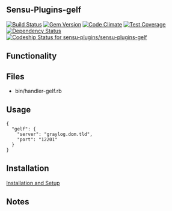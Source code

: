 ## Sensu-Plugins-gelf

[ ![Build Status](https://travis-ci.org/sensu-plugins/sensu-plugins-gelf.svg?branch=master)](https://travis-ci.org/sensu-plugins/sensu-plugins-gelf)
[![Gem Version](https://badge.fury.io/rb/sensu-plugins-gelf.svg)](http://badge.fury.io/rb/sensu-plugins-gelf)
[![Code Climate](https://codeclimate.com/github/sensu-plugins/sensu-plugins-gelf/badges/gpa.svg)](https://codeclimate.com/github/sensu-plugins/sensu-plugins-gelf)
[![Test Coverage](https://codeclimate.com/github/sensu-plugins/sensu-plugins-gelf/badges/coverage.svg)](https://codeclimate.com/github/sensu-plugins/sensu-plugins-gelf)
[![Dependency Status](https://gemnasium.com/sensu-plugins/sensu-plugins-gelf.svg)](https://gemnasium.com/sensu-plugins/sensu-plugins-gelf)
[ ![Codeship Status for sensu-plugins/sensu-plugins-gelf](https://codeship.com/projects/536cdd50-ea30-0132-e9f0-32dfa18a9fce/status?branch=master)](https://codeship.com/projects/83068)

## Functionality

## Files
 * bin/handler-gelf.rb

## Usage

```
{
  "gelf": {
    "server": "graylog.dom.tld",
    "port": "12201"
  }
}
```

## Installation

[Installation and Setup](https://github.com/sensu-plugins/documentation/blob/master/user_docs/installation_instructions.md)

## Notes
